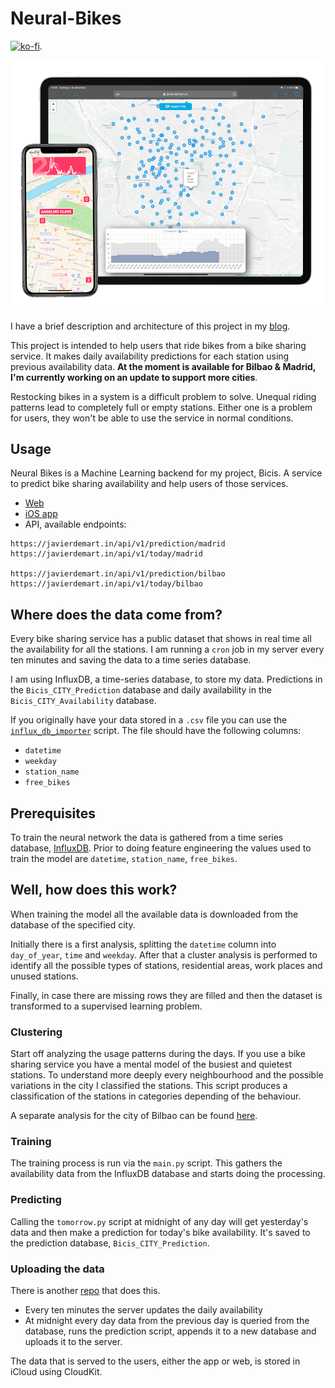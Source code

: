 # Neural-Bikes

[![ko-fi](https://www.ko-fi.com/img/githubbutton_sm.svg)](https://ko-fi.com/H2H814TXG).

![Neural Bikes in action](resources/promo.png)

I have a brief description and architecture of this project in my [blog](https://javierdemart.in/blog/Bicis_App_Architecture). 

This project is intended to help users that ride bikes from a bike sharing service. It makes daily availability predictions for each station using previous availability data. **At the moment is available for Bilbao & Madrid, I'm currently working on an update to support more cities**.

Restocking bikes in a system is a difficult problem to solve. Unequal riding patterns lead to completely full or empty stations. Either one is a problem for users, they won't be able to use the service in normal conditions.

## Usage

Neural Bikes is a Machine Learning backend for my project, Bicis. A service to predict bike sharing availability and help users of those services.

* [Web](http://neural.bike)
* [iOS app](http://app.neural.bike)
* API, available endpoints:

```
https://javierdemart.in/api/v1/prediction/madrid
https://javierdemart.in/api/v1/today/madrid

https://javierdemart.in/api/v1/prediction/bilbao
https://javierdemart.in/api/v1/today/bilbao
```

## Where does the data come from?

Every bike sharing service has a public dataset that shows in real time all the availability for all the stations. I am running a `cron` job in my server every ten minutes and saving the data to a time series database.


I am using InfluxDB, a time-series database, to store my data. Predictions in the `Bicis_CITY_Prediction` database and daily availability in the `Bicis_CITY_Availability` database.

If you originally have your data stored in a `.csv` file you can use the [`influx_db_importer`](https://github.com/javierdemartin/neural-bikes/blob/master/influx_db_importer.py) script. The file should have the following columns:

* `datetime`
* `weekday`
* `station_name`
* `free_bikes`

## Prerequisites

To train the neural network the data is gathered from a time series database, [InfluxDB](https://www.influxdata.com/products/influxdb-overview/). Prior to doing feature engineering the values used to train the model are `datetime`, `station_name`, `free_bikes`. 

## Well, how does this work?

When training the model all the available data is downloaded from the database of the specified city.

Initially there is a first analysis, splitting the `datetime` column into `day_of_year`, `time` and `weekday`. After that a cluster analysis is performed to identify all the possible types of stations, residential areas, work places and unused stations.

Finally, in case there are missing rows they are filled and then the dataset is transformed to a supervised learning problem.

### Clustering

Start off analyzing the usage patterns during the days. If you use a bike sharing service you have a mental model of the busiest and quietest stations. To understand more deeply every neighbourhood and the possible variations in the city I classified the stations. This script produces a classification of the stations in categories depending of the behaviour.

A separate analysis for the city of Bilbao can be found [here](https://javierdemart.in/cluster).

### Training

The training process is run via the `main.py` script. This gathers the availability data from the InfluxDB database and starts doing the processing.

### Predicting

Calling the `tomorrow.py` script at midnight of any day will get yesterday's data and then make a prediction for today's bike availability. It's saved to the prediction database, `Bicis_CITY_Prediction`.

### Uploading the data 

There is another [repo](https://github.com/javierdemartin/neural-bikes-backend) that does this.

* Every ten minutes the server updates the daily availability
* At midnight every day data from the previous day is queried from the database, runs the prediction script, appends it to a new database and uploads it to the server.

The data that is served to the users, either the app or web, is stored in iCloud using CloudKit.

